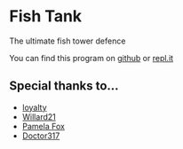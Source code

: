 # Fish Tank
The ultimate fish tower defence

You can find this program on [github](https://titanium-programming.github.io/FishTank/) or [repl.it](https://fishtank.titaniump.repl.co/)

## Special thanks to...
 - [loyalty](https://www.khanacademy.org/profile/loyaltyKA)
 - [Willard21](https://github.com/willard21)
 - [Pamela Fox](https://github.com/PamelaFox)
 - [Doctor317](https://khanacademy.org/Doctor317)
